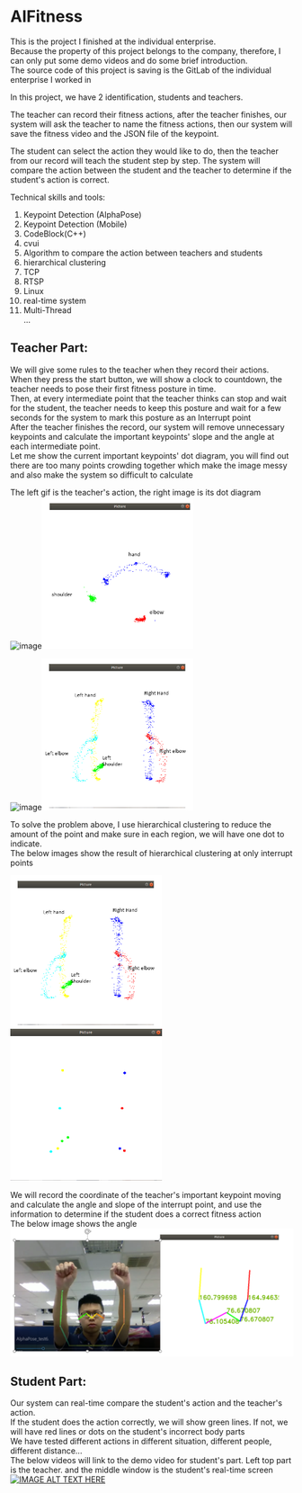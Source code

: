 # AIFitness  
This is the project I finished at the individual enterprise.  
Because the property of this project belongs to the company, therefore, I can only put some demo videos and do some brief introduction.  
The source code of this project is saving is the GitLab of the individual enterprise I worked in  

In this project, we have 2 identification, students and teachers.  
  
The teacher can record their fitness actions, after the teacher finishes, our system will ask the teacher to name the fitness actions, then our system will save the fitness video and the JSON file of the keypoint.  
  
The student can select the action they would like to do, then the teacher from our record will teach the student step by step. The system will compare the action between the student and the teacher to determine if the student's action is correct.  


Technical skills and tools:  
1. Keypoint Detection (AlphaPose)  
2. Keypoint Detection (Mobile)  
3. CodeBlock(C++)  
4. cvui  
5. Algorithm to compare the action between teachers and students  
6. hierarchical clustering  
7. TCP  
8. RTSP  
9. Linux  
10. real-time system  
11. Multi-Thread  
...  
  
  
## Teacher Part:  
We will give some rules to the teacher when they record their actions.  
When they press the start button, we will show a clock to countdown, the teacher needs to pose their first fitness posture in time.  
Then, at every intermediate point that the teacher thinks can stop and wait for the student, the teacher needs to keep this posture and wait for a few seconds for the system to mark this posture as an Interrupt point  
After the teacher finishes the record, our system will remove unnecessary keypoints and calculate the important keypoints' slope and the angle at each intermediate point.  
Let me show the current important keypoints' dot diagram, you will find out there are too many points crowding together which make the image messy and also make the system so difficult to calculate  
  
The left gif is the teacher's action, the right image is its dot diagram  
![image](https://github.com/ericleee0119/AIFitness/blob/main/image/curl_resize.gif)![image](https://github.com/ericleee0119/AIFitness/blob/main/image/curl_resize.png)  
  
![image](https://github.com/ericleee0119/AIFitness/blob/main/image/hangOn_resize.gif)![image](https://github.com/ericleee0119/AIFitness/blob/main/image/hangOn_resize.png)  

To solve the problem above, I use hierarchical clustering to reduce the amount of the point and make sure in each region, we will have one dot to indicate.  
The below images show the result of hierarchical clustering at only interrupt points  

![image](https://github.com/ericleee0119/AIFitness/blob/main/image/hangOn_resize.png) ![image](https://github.com/ericleee0119/AIFitness/blob/main/image/hangOn_hier.png)  
  
We will record the coordinate of the teacher's important keypoint moving and calculate the angle and slope of the interrupt point, and use the information to determine if the student does a correct fitness action  
The below image shows the angle  
![image](https://github.com/ericleee0119/AIFitness/blob/main/image/angle.PNG)  
  
  
## Student Part:  
Our system can real-time compare the student's action and the teacher's action.  
If the student does the action correctly, we will show green lines. If not, we will have red lines or dots on the student's incorrect body parts  
We have tested different actions in different situation, different people, different distance...  
The below videos will link to the demo video for student's part. Left top part is the teacher. and the middle window is the student's real-time screen  
[![IMAGE ALT TEXT HERE](https://img.youtube.com/vi/4xrF8aYNxGc/0.jpg)](https://www.youtube.com/watch?v=4xrF8aYNxGc)  

